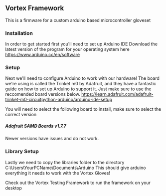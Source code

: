 ## Vortex Framework
This is a firmware for a custom arduino based microcontroller gloveset

### Installation
In order to get started first you'll need to set up Arduino IDE
Download the latest version of the program for your operating system here
https://www.arduino.cc/en/software 

### Setup 
Next we'll need to configure Arduino to work with our hardware!
The board we're using is called the Trinket m0 by Adafruit, and they have a fantastic guide on how to set up Arduino to support it. Just make sure to use the reccomended board versions below.
https://learn.adafruit.com/adafruit-trinket-m0-circuitpython-arduino/arduino-ide-setup

You will need to select the following board to install, make sure to select the correct version

##### Adafruit SAMD Boards v1.7.7

Newer versions have issues and do not work.

### Library Setup
Lastly we need to copy the libraries folder to the directory C:\Users\YourPCName\Documents\Arduino
This should give arduino everything it needs to work with the Vortex Gloves!

Check out the Vortex Testing Framework to run the framework on your desktop

